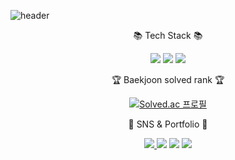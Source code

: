 
![header](https://capsule-render.vercel.app/api?type=waving&color=auto&height=300&section=header&text=Hello%20World!%20&animation=fadeIn&fontSize=45&fontAlign=70&desc=Jiho's%20Github&fontAlignY=45&descAlign=75&descSize=25)

<div align=center>
	<p>📚 Tech Stack 📚</p>
</div>
<div align="center">
    <img src="https://img.shields.io/badge/Python-3766AB?style=flat-square&logo=Python&logoColor=white"/>
    <img src="https://img.shields.io/badge/JavaScript-F7DF1E?style=flat-square&logo=JavaScript&logoColor=white"/>
	<img src="https://img.shields.io/badge/MySQL-4479A1?style=flat-square&logo=MySQL&logoColor=white"/>
</div>


<div align=center>
	<p>🏆 Baekjoon solved rank 🏆</p>
  
[![Solved.ac 프로필](http://mazassumnida.wtf/api/mini/generate_badge?boj=ooinoing)](https://solved.ac/ooinoing)
</div>


<div align=center>
	<p>🎨 SNS & Portfolio 🎨</p>
</div>

<div align=center>
	<a href="">
		<img src="https://img.shields.io/badge/velog-FF9800?style=flat-square&logo=velog&logoColor=white" />
	</a>
  <a href="">
	<img src="https://img.shields.io/badge/Notion-000000?style=flat-square&logo=Notion&logoColor=white"/></a>
  <a>
	<img src="https://img.shields.io/badge/ooinoing@gmail.com-D14836?style=flat-square&logo=Gmail&logoColor=white"/>
	</a>
  <a href="https://www.instagram.com/jjiiiho/">
	<img src="https://img.shields.io/badge/jjiiiho-E4405F?style=flat-square&logo=Instagram&logoColor=white"/></a>
</div>
